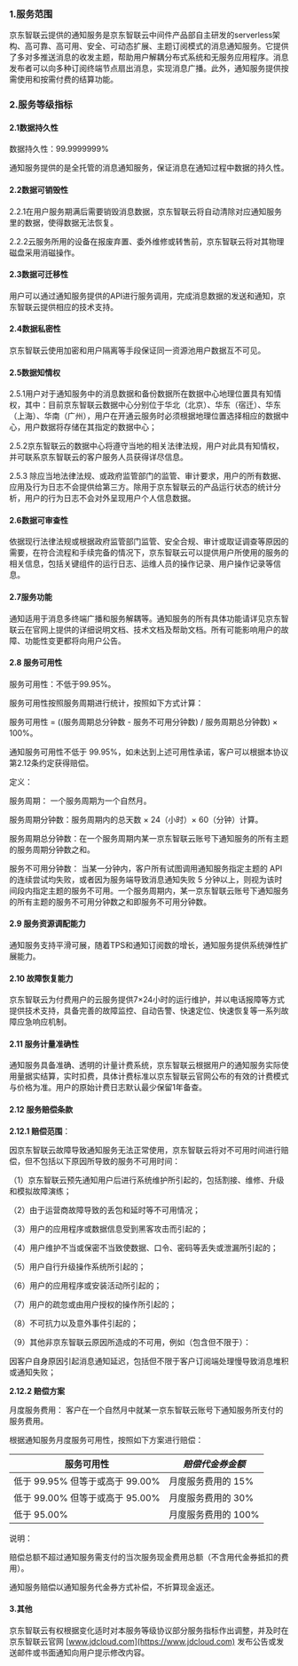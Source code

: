 ### 1.服务范围

京东智联云提供的通知服务是京东智联云中间件产品部自主研发的serverless架构、高可靠、高可用、安全、可动态扩展、主题订阅模式的消息通知服务。它提供了多对多推送消息的收发主题，帮助用户解耦分布式系统和无服务应用程序。消息发布者可以向多种订阅终端节点扇出消息，实现消息广播。此外，通知服务提供按需使用和按需付费的结算功能。

### 2.服务等级指标

#### 2.1数据持久性

数据持久性：99.9999999%

通知服务提供的是全托管的消息通知服务，保证消息在通知过程中数据的持久性。

#### 2.2数据可销毁性

2.2.1在用户服务期满后需要销毁消息数据，京东智联云将自动清除对应通知服务里的数据，使得数据无法恢复。

2.2.2云服务所用的设备在报废弃置、委外维修或转售前，京东智联云将对其物理磁盘采用消磁操作。

#### 2.3数据可迁移性

用户可以通过通知服务提供的API进行服务调用，完成消息数据的发送和通知，京东智联云提供相应的技术支持。

#### 2.4数据私密性

京东智联云使用加密和用户隔离等手段保证同一资源池用户数据互不可见。

#### 2.5数据知情权

2.5.1用户对于通知服务中的消息数据和备份数据所在数据中心地理位置具有知情权，其中：目前京东智联云数据中心分别位于华北（北京）、华东（宿迁）、华东（上海）、华南（广州），用户在开通云服务时必须根据地理位置选择相应的数据中心，用户数据将存储在其指定的数据中心；

2.5.2京东智联云的数据中心将遵守当地的相关法律法规，用户对此具有知情权，并可联系京东智联云的客户服务人员获得详尽信息。

2.5.3 除应当地法律法规、或政府监管部门的监管、审计要求，用户的所有数据、应用及行为日志不会提供给第三方。除用于京东智联云的产品运行状态的统计分析，用户的行为日志不会对外呈现用户个人信息数据。

#### 2.6数据可审查性

依据现行法律法规或根据政府监管部门监管、安全合规、审计或取证调查等原因的需要，在符合流程和手续完备的情况下，京东智联云可以提供用户所使用的服务的相关信息，包括关键组件的运行日志、运维人员的操作记录、用户操作记录等信息。

#### 2.7服务功能

通知适用于消息多终端广播和服务解耦等。通知服务的所有具体功能请详见京东智联云在官网上提供的详细说明文档、技术文档及帮助文档。所有可能影响用户的故障、功能性变更都将向用户公告。

#### 2.8 服务可用性

服务可用性：不低于99.95%。

服务可用性按照服务周期进行统计，按照如下方式计算：

服务可用性 = ((服务周期总分钟数 - 服务不可用分钟数) / 服务周期总分钟数) × 100%。

通知服务可用性不低于 99.95%，如未达到上述可用性承诺，客户可以根据本协议第2.12条约定获得赔偿。

定义：

服务周期： 一个服务周期为一个自然月。

服务周期分钟数：服务周期内的总天数 × 24（小时）× 60（分钟）计算。

服务周期总分钟数：在一个服务周期内某一京东智联云账号下通知服务的所有主题的服务周期分钟数之和。

服务不可用分钟数： 当某一分钟内，客户所有试图调用通知服务指定主题的 API的连续尝试均失败，或者因为服务端导致消息通知失败 5 分钟以上，则视为该时间段内指定主题的服务不可用。一个服务周期内，某一京东智联云账号下通知服务的所有主题的服务不可用分钟数之和即服务不可用分钟数。

#### 2.9 服务资源调配能力

通知服务支持平滑可展，随着TPS和通知订阅数的增长，通知服务提供系统弹性扩展能力。 

#### 2.10 故障恢复能力

京东智联云为付费用户的云服务提供7×24小时的运行维护，并以电话报障等方式提供技术支持，具备完善的故障监控、自动告警、快速定位、快速恢复等一系列故障应急响应机制。

#### 2.11 服务计量准确性

通知服务具备准确、透明的计量计费系统，京东智联云根据用户的通知服务实际使用量据实结算，实时扣费，具体计费标准以京东智联云官网公布的有效的计费模式与价格为准。用户的原始计费日志默认最少保留1年备查。

#### 2.12 服务赔偿条款

**2.12.1 赔偿范围**：

因京东智联云故障导致通知服务无法正常使用，京东智联云将对不可用时间进行赔偿，但不包括以下原因所导致的服务不可用时间：

（1）京东智联云预先通知用户后进行系统维护所引起的，包括割接、维修、升级和模拟故障演练；

（2）由于运营商故障导致的丢包和延时等不可用情况；

（3）用户的应用程序或数据信息受到黑客攻击而引起的；

（4）用户维护不当或保密不当致使数据、口令、密码等丢失或泄漏所引起的；

（5）用户自行升级操作系统所引起的；

（6）用户的应用程序或安装活动所引起的；

（7）用户的疏忽或由用户授权的操作所引起的；

（8）不可抗力以及意外事件引起的；

（9）其他非京东智联云原因所造成的不可用，例如（包含但不限于）：

因客户自身原因引起消息通知延迟，包括但不限于客户订阅端处理慢导致消息堆积或通知失败；

**2.12.2 赔偿方案**

月度服务费用： 客户在一个自然月中就某一京东智联云账号下通知服务所支付的服务费用。

根据通知服务月度服务可用性，按照如下方案进行赔偿：

| **服务可用性**                  | ***赔偿代金券金额*** |
| ------------------------------- | -------------------- |
| 低于 99.95% 但等于或高于 99.00% | 月度服务费用的 15%   |
| 低于 99.00% 但等于或高于 95.00% | 月度服务费用的 30%   |
| 低于 95.00%                     | 月度服务费用的 100%  |

 说明：

赔偿总额不超过通知服务需支付的当次服务现金费用总额（不含用代金券抵扣的费用）。

通知服务赔偿以通知服务代金券方式补偿，不折算现金返还。

#### 3.其他

京东智联云有权根据变化适时对本服务等级协议部分服务指标作出调整，并及时在京东智联云官网 [www.jdcloud.com](https://www.jdcloud.com) 发布公告或发送邮件或书面通知向用户提示修改内容。